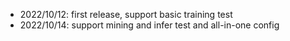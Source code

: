 - 2022/10/12: first release, support basic training test
- 2022/10/14: support mining and infer test and all-in-one config
